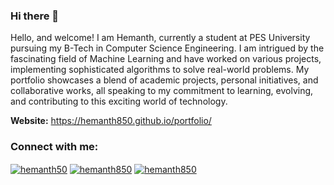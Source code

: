 ### Hi there 👋
Hello, and welcome! I am Hemanth, currently a student at PES University pursuing my B-Tech in Computer Science Engineering. I am intrigued by the fascinating field of Machine Learning and have worked on various projects, implementing sophisticated algorithms to solve real-world problems. My portfolio showcases a blend of academic projects, personal initiatives, and collaborative works, all speaking to my commitment to learning, evolving, and contributing to this exciting world of technology.

**Website:** https://hemanth850.github.io/portfolio/

### Connect with me:
<div align="">
<a href="https://www.linkedin.com/in/hemanthga/"><img align="center" src="https://skillicons.dev/icons?i=linkedin" alt="hemanth50" /></a>
<a href="https://www.twitter.com/hemanth850">
<img align="center" src="https://skillicons.dev/icons?i=twitter" alt="hemanth850" /></a>
<a href="mailto:hemanthga850@gmail.com">
<img align="center" src="https://skillicons.dev/icons?i=rocket" alt="hemanth850" /></a>
<div>


<!--
**hemanth850/hemanth850** is a ✨ _special_ ✨ repository because its `README.md` (this file) appears on your GitHub profile.

Here are some ideas to get you started:

- 🔭 I’m currently working on ...
- 🌱 I’m currently learning ...
- 👯 I’m looking to collaborate on ...
- 🤔 I’m looking for help with ...
- 💬 Ask me about ...
- 📫 How to reach me: ...
- 😄 Pronouns: ...
- ⚡ Fun fact: ...
-->
